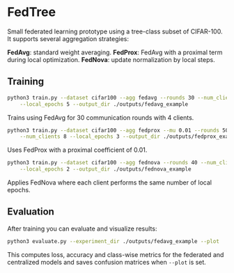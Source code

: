 # FedTree

Small federated learning prototype using a tree-class subset of CIFAR-100.  
It supports several aggregation strategies:

**FedAvg**: standard weight averaging.
**FedProx**: FedAvg with a proximal term during local optimization.
**FedNova**: update normalization by local steps.

## Training

```bash
python3 train.py --dataset cifar100 --agg fedavg --rounds 30 --num_clients 4 \
    --local_epochs 5 --output_dir ./outputs/fedavg_example
```
Trains using FedAvg for 30 communication rounds with 4 clients.

```bash
python3 train.py --dataset cifar100 --agg fedprox --mu 0.01 --rounds 50 \
    --num_clients 8 --local_epochs 3 --output_dir ./outputs/fedprox_example
```
Uses FedProx with a proximal coefficient of 0.01.


```bash
python3 train.py --dataset cifar100 --agg fednova --rounds 40 --num_clients 6 \
    --local_epochs 2 --output_dir ./outputs/fednova_example
```
Applies FedNova where each client performs the same number of local epochs.

## Evaluation

After training you can evaluate and visualize results:

```bash
python3 evaluate.py --experiment_dir ./outputs/fedavg_example --plot
```
This computes loss, accuracy and class-wise metrics for the federated and centralized models and saves confusion matrices when `--plot` is set.

